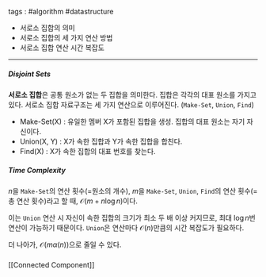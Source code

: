 tags : #algorithm #datastructure 
- 서로소 집합의 의미
- 서로소 집합의 세 가지 연산 방법
- 서로소 집합 연산 시간 복잡도
---
##### Disjoint Sets
**서로소 집합**은 공통 원소가 없는 두 집합을 의미한다. 집합은 각각의 대표 원소를 가지고 있다.
서로소 집합 자료구조는 세 가지 연산으로 이루어진다. (`Make-Set`, `Union`, `Find`)

- Make-Set(X) : 유일한 멤버 X가 포함된 집합을 생성. 집합의 대표 원소는 자기 자신이다.
- Union(X, Y) : X가 속한 집합과 Y가 속한 집합을 합친다.
- Find(X) : X가 속한 집합의 대표 번호를 찾는다.

##### Time Complexity
$n$을 `Make-Set`의 연산 횟수(=원소의 개수), $m$을 `Make-Set`, `Union`, `Find`의 연산 횟수(=총 연산 횟수)라고 할 때, $\mathcal{O}(m + n\log n)$이다. 

이는 `Union` 연산 시 자신이 속한 집합의 크기가 최소 두 배 이상 커지므로, 최대 $\log n$번 연산이 가능하기 때문이다. `Union`은 연산마다 $\mathcal{O}(n)$만큼의 시간 복잡도가 필요하다.

더 나아가, $\mathcal{O}(m\alpha(n))$으로 줄일 수 있다.

#####
[[Connected Component]]
